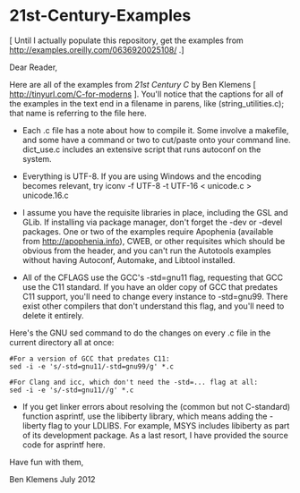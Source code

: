 21st-Century-Examples
=====================

[ Until I actually populate this repository, get the examples from http://examples.oreilly.com/0636920025108/ .]

Dear Reader,

Here are all of the examples from _21st Century C_ by Ben Klemens [ http://tinyurl.com/C-for-moderns ]. You'll notice that the captions for all of the examples in the text end in a filename in parens, like (string_utilities.c); that name is referring to the file here.

* Each .c file has a note about how to compile it. Some involve a makefile, and some have a command or two to cut/paste onto your command line. dict_use.c includes an extensive script that runs autoconf on the system.

* Everything is UTF-8. If you are using Windows and the encoding becomes relevant, try
    iconv -f UTF-8 -t UTF-16 < unicode.c > unicode.16.c

* I assume you have the requisite libraries in place, including the GSL and GLib. If installing via package manager, don't forget the -dev or -devel packages. One or two of the examples require Apophenia (available from http://apophenia.info), CWEB, or other requisites which should be obvious from the header, and you can't run the Autotools examples without having Autoconf, Automake, and Libtool installed.

* All of the CFLAGS use the GCC's -std=gnu11 flag, requesting that GCC use the C11 standard. If you have an older copy of GCC that predates C11 support, you'll need to change every instance to -std=gnu99. There exist other compilers that don't understand this flag, and you'll need to delete it entirely.

Here's the GNU sed command to do the changes on every .c file in the current directory all at once:

    #For a version of GCC that predates C11:
    sed -i -e 's/-std=gnu11/-std=gnu99/g' *.c

    #For Clang and icc, which don't need the -std=... flag at all:
    sed -i -e 's/-std=gnu11//g' *.c

* If you get linker errors about resolving the (common but not C-standard) function asprintf, use the libiberty library, which means adding the -liberty flag to your LDLIBS. For example, MSYS includes libiberty as part of its development package. As a last resort, I have provided the source code for asprintf here.

Have fun with them,


Ben Klemens
July 2012
